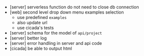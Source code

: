 - [server] serverless function do not need to close db connection
- [web] second level drop down menu examples selection
  - use predefined `examples`
  - also update url
  - use cicada's tests
- [server] schema for the model of `api/project`
- [server] better log
- [server] error handling in server and api code
- [cicada] be able to output html
